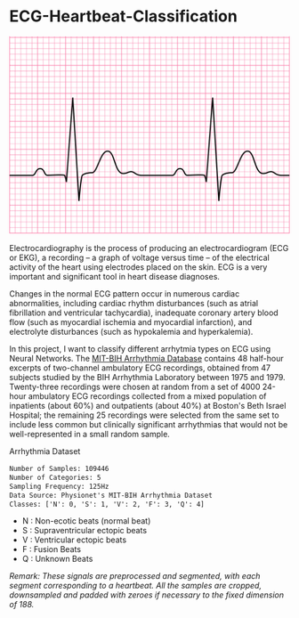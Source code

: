 # ECG-Heartbeat-Classification

![ecg.jpg](picture/ecg.jpg)

Electrocardiography is the process of producing an electrocardiogram (ECG or EKG), a recording – a graph of voltage versus time – of the electrical activity of the heart using electrodes placed on the skin. ECG is a very important and significant tool in heart disease diagnoses.

Changes in the normal ECG pattern occur in numerous cardiac abnormalities, including cardiac rhythm disturbances (such as atrial fibrillation and ventricular tachycardia), inadequate coronary artery blood flow (such as myocardial ischemia and myocardial infarction), and electrolyte disturbances (such as hypokalemia and hyperkalemia).

In this project, I want to classify different arrhytmia types on ECG using Neural Networks. 
The [MIT-BIH Arrhythmia Database](https://physionet.org/content/mitdb/1.0.0/) contains 48 half-hour excerpts of two-channel ambulatory ECG recordings, obtained from 47 subjects studied by the BIH Arrhythmia Laboratory between 1975 and 1979. Twenty-three recordings were chosen at random from a set of 4000 24-hour ambulatory ECG recordings collected from a mixed population of inpatients (about 60%) and outpatients (about 40%) at Boston's Beth Israel Hospital; the remaining 25 recordings were selected from the same set to include less common but clinically significant arrhythmias that would not be well-represented in a small random sample.

Arrhythmia Dataset

    Number of Samples: 109446
    Number of Categories: 5
    Sampling Frequency: 125Hz
    Data Source: Physionet's MIT-BIH Arrhythmia Dataset
    Classes: ['N': 0, 'S': 1, 'V': 2, 'F': 3, 'Q': 4]

- N : Non-ecotic beats (normal beat)
- S : Supraventricular ectopic beats
- V : Ventricular ectopic beats
- F : Fusion Beats
- Q : Unknown Beats

*Remark: These signals are preprocessed and segmented, with each segment corresponding to a heartbeat. All the samples are cropped, downsampled and padded with zeroes if necessary to the fixed dimension of 188.*

